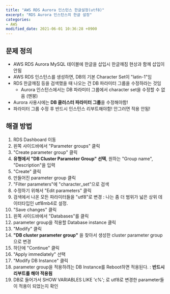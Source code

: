 ```yaml
---
title: "AWS RDS Aurora 인스턴스 한글설정(utf8)"
excerpt: "RDS Aurora 인스턴스의 한글 설정"
categories:
- AWS
modified_date: 2021-06-01 10:36:28 +0900
---
```

## 문제 정의 
- AWS RDS Aurora MySQL 테이블에 한글을 삽입시 한글깨짐 현상과 함께 삽입이 안됨 
- AWS RDS 인스턴스를 생성하면, DB의 기본 Character Set이 "latin-1"임 
- RDS 한글깨짐 등을 검색했을 때 나오는 건 DB 파라미터 그룹을 수정하라는 것임
  - Aurora 인스턴스에서는 DB 파라미터 그룹에서 character set을 수정할 수 없음 (멘붕) 
- Aurora 사용시에는 **DB 클러스터 파라미터 그룹**을 수정해야함!
- 파라미터 그룹 수정 후 반드시 인스턴스 리부트해야함! 안그러면 적용 안됨!

## 해결 방법 
1. RDS Dashboard 이동
2. 왼쪽 사이드바에서 "Parameter groups" 클릭
3. "Create parameter group" 클릭
4. **유형에서 "DB Cluster Parameter Group" 선택**, 원하는 "Group name", "Description"을 입력
5. "Create" 클릭
6. 만들어진 parameter group 클릭
7. "Filter parameters"에 "character_set"으로 검색
8. 수정하기 위해서 "Edit parameters" 클릭
9. 검색에서 나온 모든 파라미터들을 "utf8"로 변경 : 나는 좀 더 범위가 넓은 상위 데이터타입인 utf8mb4로 설정. 
10. "Save changes" 클릭
11. 왼쪽 사이드바에서 "Databases"를 클릭
12. parameter group을 적용할 Database instance 클릭
13. "Modify" 클릭
14. **"DB cluster parameter group"** 을 찾아서 생성한 cluster parameter group으로 변경
15. 하단에 "Continue" 클릭
16. "Apply immediately" 선택
17. "Modify DB Instance" 클릭
18. parameter group을 적용하려는 DB Instance를 Reboot하면 적용된다. : **반드시 리부트를 해야 적용됨**
19. DB로 들어가서 SHOW VARIABLES LIKE 'c%'; 로 utf8로 변경한 parameter들이 적용이 되었는지 확인
